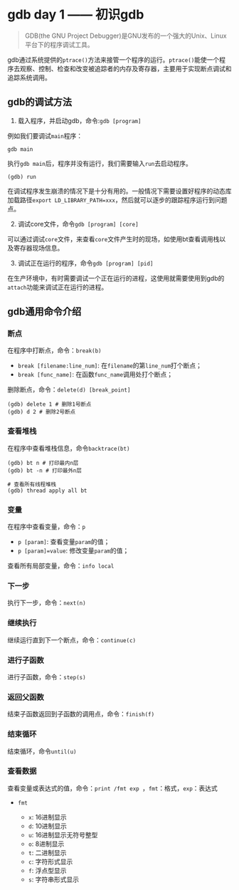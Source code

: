 # gdb day 1 —— 初识gdb

> GDB(the GNU Project Debugger)是GNU发布的一个强大的Unix、Linux平台下的程序调试工具。

gdb通过系统提供的`ptrace()`方法来接管一个程序的运行。`ptrace()`能使一个程序去观察、控制、检查和改变被追踪者的内存及寄存器，主要用于实现断点调试和追踪系统调用。

## gdb的调试方法

1. 载入程序，并启动gdb，命令:`gdb [program]`

例如我们要调试`main`程序：

```shell
gdb main
```

执行`gdb main`后，程序并没有运行，我们需要输入`run`去启动程序。

```shell
(gdb) run
```

在调试程序发生崩溃的情况下是十分有用的。一般情况下需要设置好程序的动态库加载路径`export LD_LIBRARY_PATH=xxx`，然后就可以逐步的跟踪程序运行到问题点。

2. 调试core文件，命令`gdb [program] [core]`

可以通过调试`core`文件，来查看`core`文件产生时的现场，如使用bt查看调用栈以及寄存器现场信息。

3. 调试正在运行的程序，命令`gdb [program] [pid]`

在生产环境中，有时需要调试一个正在运行的进程，这使用就需要使用到gdb的`attach`功能来调试正在运行的进程。

## gdb通用命令介绍

### 断点

在程序中打断点，命令：`break(b)`

+ `break [filename:line_num]`: 在`filename`的第`line_num`打个断点；
+ `break [func_name]`: 在函数`func_name`调用处打个断点；

删除断点，命令：`delete(d) [break_point]`

```shell
(gdb) delete 1 # 删除1号断点
(gdb) d 2 # 删除2号断点 
```

### 查看堆栈

在程序中查看堆栈信息，命令`backtrace(bt)`

```shell
(gdb) bt n # 打印最内n层
(gdb) bt -n # 打印最外n层

# 查看所有线程堆栈
(gdb) thread apply all bt
```

### 变量

在程序中查看变量，命令：`p`

+ `p [param]`: 查看变量`param`的值；
+ `p [param]=value`: 修改变量`param`的值；

查看所有局部变量，命令：`info local`

### 下一步

执行下一步，命令：`next(n)`

### 继续执行

继续运行直到下一个断点，命令：`continue(c)`

### 进行子函数

进行子函数，命令：`step(s)`

### 返回父函数

结束子函数返回到子函数的调用点，命令：`finish(f)`

### 结束循环

结束循环，命令`until(u)`

### 查看数据

查看变量或表达式的值，命令：`print /fmt exp `，`fmt`：格式，`exp`：表达式

+ `fmt`

  + `x`: 16进制显示
  + `d`: 10进制显示
  + `u`: 16进制显示无符号整型
  + `o`: 8进制显示
  + `t`: 二进制显示
  + `c`: 字符形式显示
  + `f`: 浮点型显示
  + `s`: 字符串形式显示

  


